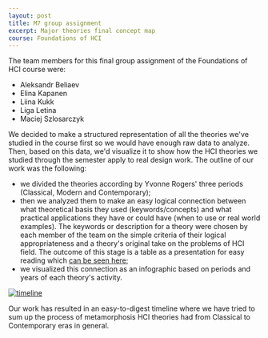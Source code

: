 ```yaml
---
layout: post
title: M7 group assignment
excerpt: Major theories final concept map
course: Foundations of HCI
---
```


The team members for this final group assignment of the Foundations of HCI course were:

- Aleksandr Beliaev
- Elina Kapanen
- Liina Kukk
- Liga Letina
- Maciej Szlosarczyk

We decided to make a structured representation of all the theories we've studied in the course first so we would have enough raw data to analyze.  Then, based on this data, we'd visualize it to show how the HCI theories we studied through the semester apply to real design work. The outline of our work was the following: 
- we divided the theories according by Yvonne Rogers' three periods (Classical, Modern and Contemporary); 
- then we analyzed them to make an easy logical connection between what theoretical basis they used (keywords/concepts) and what practical applications they have or could have (when to use or real world examples). The keywords or description for a theory were chosen by each member of the team on the simple criteria of their logical appropriateness and a theory's original take on the problems of HCI field. The outcome of this stage is a table as a presentation for easy reading which [can be seen here](https://docs.google.com/presentation/d/1JLQBF59VwCzaBiHkx19_MZt4LUX74vQsFfA0SvlNAhk/edit?usp=sharing);
- we visualized this connection as an infographic based on periods and years of each theory's activity.

[![timeline](https://www.dropbox.com/s/dzawcd7pqzrxleq/m7-timeline.png?raw=1)](https://www.dropbox.com/s/dzawcd7pqzrxleq/m7-timeline.png?raw=1)

Our work has resulted in an easy-to-digest timeline where we have tried to sum up the process of metamorphosis HCI theories had from Classical to Contemporary eras in general. 
